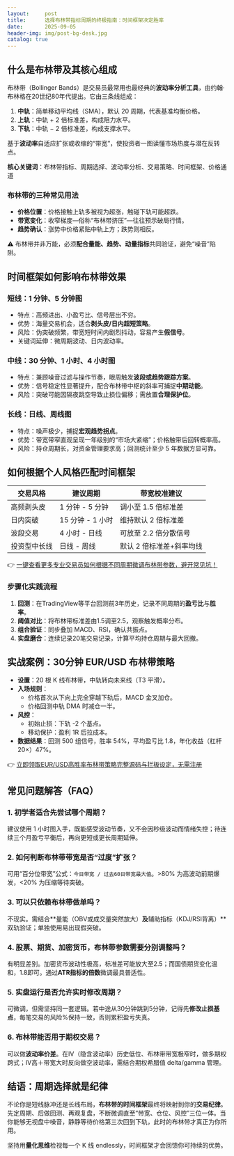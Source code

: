 ```yaml
---
layout:     post
title:      选择布林带指标周期的终极指南：时间框架决定胜率
date:       2025-09-05
header-img: img/post-bg-desk.jpg
catalog: true
---
```


## 什么是布林带及其核心组成

布林带（Bollinger Bands）是交易员最常用也最经典的**波动率分析工具**，由约翰·布林格在20世纪80年代提出。它由三条线组成：

1. **中轨**：简单移动平均线（SMA），默认 20 周期，代表基准均衡价格。
2. **上轨**：中轨 + 2 倍标准差，构成阻力水平。
3. **下轨**：中轨 − 2 倍标准差，构成支撑水平。

基于**波动率**自适应扩张或收缩的“带宽”，使投资者一图读懂市场热度与潜在反转点。

**核心关键词**：布林带指标、周期选择、波动率分析、交易策略、时间框架、价格通道

### 布林带的三种常见用法

- **价格位置**：价格接触上轨多被视为超涨，触碰下轨可能超跌。
- **带宽变化**：收窄梯度—俗称“布林带挤压”—往往预示破局行情。
- **趋势确认**：涨势中价格紧贴中轨上方；跌势则相反。

⚠️ 布林带并非万能，必须**配合量能、趋势、动量指标**共同验证，避免“噪音”陷阱。

## 时间框架如何影响布林带效果

### 短线：1 分钟、5 分钟图

- 特点：高频进出、小盈亏比、信号层出不穷。
- 优势：海量交易机会，适合**剥头皮/日内超短策略**。
- 风险：伪突破频繁，带宽短时间内剧烈抖动，容易产生**假信号**。
- 关键词延伸：微周期波动、日内波动率。

### 中线：30 分钟、1 小时、4 小时图

- 特点：兼顾噪音过滤与操作节奏，眼周触发**波段或趋势跟踪方案**。
- 优势：信号稳定性显著提升，配合布林带中枢的斜率可捕捉**中期动能**。
- 风险：突破可能因隔夜跳空导致止损位偏移；需放置**合理保护位**。

### 长线：日线、周线图

- 特点：噪声极少，捕捉**宏观趋势拐点**。
- 优势：带宽带窄直观呈现一年级别的“市场大紧缩”；价格触带后回转概率高。
- 风险：持仓周期长，对资金管理要求高；回测统计至少 5 年数据方显可靠。

## 如何根据个人风格匹配时间框架

| 交易风格        | 建议周期           | 带宽校准建议             |
|-----------------|--------------------|--------------------------|
| 高频剥头皮      | 1 分钟 - 5 分钟    | 调小至 1.5 倍标准差      |
| 日内突破        | 15 分钟 - 1 小时   | 维持默认 2 倍标准差      |
| 波段交易        | 4 小时 - 日线      | 可放至 2.2 倍分散信号    |
| 投资型中长线    | 日线 - 周线        | 默认 2 倍标准差+斜率均线 |

👉 [一键查看更多专业交易员如何根据不同周期微调布林带参数，避开常见坑！](https://okxdog.com/)

### 步骤化实践流程

1. **回测**：在TradingView等平台回测前3年历史，记录不同周期的**盈亏比**与**胜率**。
2. **阈值对比**：将布林带标准差由1.5调至2.5，观察触发概率分布。
3. **组合验证**：同步叠加 MACD、RSI，确认共振点。
4. **实盘磨合**：连续记录20笔交易记录，计算平均持仓周期与最大回撤。

## 实战案例：30分钟 EUR/USD 布林带策略

- **设置**：20 根 K 线布林带，中轨转向未来线（T3 平滑）。
- **入场规则**：
  - 价格首次从下向上完全穿越下轨后，MACD 金叉加仓。
  - 价格回测中轨 DMA 时减仓一半。
- **风控**：
  - 初始止损：下轨 -2 个基点。
  - 移动保护：盈利 1R 后拉成本。
- **数据结果**：回测 500 组信号，胜率 54%，平均盈亏比 1.8，年化收益（杠杆 20×）47%。

👉 [立即领取EUR/USD高胜率布林带策略完整源码与拦板设定，无需注册](https://okxdog.com/)

## 常见问题解答（FAQ）

### 1. 初学者适合先尝试哪个周期？
建议使用 1 小时图入手，既能感受波动节奏，又不会因秒级波动而情绪失控；待连续三个月盈亏平衡后，再向更短或更长周期延伸。

### 2. 如何判断布林带带宽是否“过度”扩张？
可用“百分位带宽”公式：`今日带宽 / 过去60日带宽最大值`。>80% 为高波动前期爆发，<20% 为压缩等待突破。

### 3. 可以只依赖布林带做单吗？
不现实。需结合**量能（OBV或成交量突然放大）**及**辅助指标（KDJ/RSI背离）**双轨验证；单独使用易出现假突破。

### 4. 股票、期货、加密货币，布林带参数需要分别调整吗？
有明显差别。加密货币波动性极高，标准差可能放大至2.5；而国债期货变化温和，1.8即可。通过**ATR指标的倍数**微调最具普适性。

### 5. 实盘运行是否允许实时修改周期？
可微调，但需坚持同一套逻辑。若中途从30分钟跳到5分钟，记得先**修改止损基点**，每笔交易的风险%保持一致，否则累积盈亏失真。

### 6. 布林带能否用于期权交易？
可以做**波动率价差**。在IV（隐含波动率）历史低位、布林带带宽极窄时，做多期权跨式；IV高＋带宽大时反向做空波动率，需结合期权希腊值 delta/gamma 管理。

## 结语：周期选择就是纪律

不论你是短线脉冲还是长线布局，**布林带的时间框架**最终将映射到你的**交易纪律**。先定周期、后做回测、再观复盘，不断微调直至“带宽、仓位、风控”三位一体。当你能够无视盘中噪音，静静等待价格第三次回到下轨，此时的布林带才真正为你所用。

坚持用**量化思维**检视每一个 K 线 endlessly，时间框架才会回馈你可持续的优势。